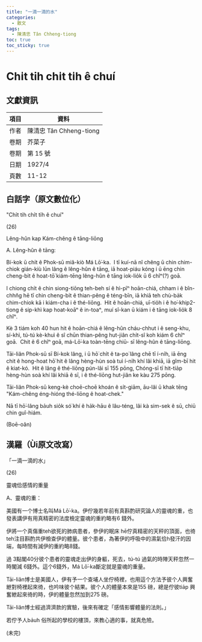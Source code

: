 ```yaml
---
title: "一滴一滴的水"
categories:
  - 散文
tags:
  - 陳清忠 Tân Chheng-tiong 
toc: true
toc_sticky: true
---
```


# Chi̍t tih chi̍t ti̍h ê chuí

## 文獻資訊

| 項目 | 資料 |
|---|---|
| 作者 | 陳清忠 Tân Chheng-tiong  |
| 卷期 | 芥菜子 |
| 卷期 | 第 15 號 |
| 日期 | 1927/4 |
| 頁數 | 11-12 |

## 白話字（原文數位化）

"Chi̍t tih chi̍t ti̍h ê chuí"

(26)

Lêng-hûn kap Kám-chêng ê tāng-liōng

A. Lêng-hûn ê tāng:

Bí-kok ū chi̍t ê Phok-sū miâ-kiò Má Lō͘-ka.  I tī kuí-nā nî chêng ū chin chim-chiok gián-kiù lūn lâng ê lêng-hûn ê tāng, iā hoat-piáu kóng i ū ēng chin cheng-bi̍t ê hoat-tō͘ kiám-tēng lêng-hûn ê tāng iok-lio̍k ū 6 chîⁿ(?) goā.

I chiong chi̍t ê chin siong-tiōng teh-beh sí ê hì-pīⁿ hoān-chiá, chham i ê bîn-chhn̂g hē tī chin cheng-bi̍t ê thian-pêng ê téng-bīn, iā khiā teh chù-ba̍k chim-chiok kā i kiám-cha i ê thé-liōng.  Hit ê hoān-chiá, uī-tio̍h i ê ho͘-khip2-tiong ê sip-khì kap hoat-koāⁿ ê in-toaⁿ, muí sî-kan ū kiám i ê tāng iok-lio̍k 8 chîⁿ.

Kè 3 tiám koh 40 hun hit ê hoān-chiá ê lêng-hûn cháu-chhut i ê seng-khu, sí-khì, tú-tú kè-khuì ê sî chūn thian-pêng hut-jiân chi̍t-sî koh kiám 6 chîⁿ goā.  Chit ê 6 chîⁿ goā, má-Lō͘-ka toàn-tēng chiū- sī lêng-hûn ê tāng-liōng.

Tāi-liân Phok-sū sī Bí-kok lâng, i ū hō͘ chi̍t ê ta-po͘ lâng chē tī í-ni̍h, iā ēng chit ê hong-hoat hō͘ hit ê lâng hèng-hùn soà tuì í-ni̍h khí lâi khiā, iā gîm-bī hit ê kiat-kó.  Hit ê lâng ê thé-liōng pún-lâi sī 155 pōng, Chóng-sī tī hit-tia̍p hèng-hùn soà khí lâi khiā ê sī, i ê thé-liōng hut-jiân ke kàu 275 pōng.

Tāi-liân Phok-sū keng-kè choē-choē khoán ê si̍t-giām, āu-lâi ū khak tēng "Kám-chêng éng-hióng thé-liōng ê hoat-chek."

Nā tī hō͘-lâng ba̍uh sio̍k só͘ khí ê ha̍k-hāu ê lâu-téng, lâi kà sim-sek ê sū, chiū chin guî-hiám.

(Boē-oân)

## 漢羅（Ùi原文改寫）

「一滴一滴的水」

(26)

靈魂佮感情的重量

A、靈魂的重：

美國有一个博士名叫Má Lō͘-ka。伊佇幾若年前有真斟酌研究論人的靈魂的重，也發表講伊有用真精密的法度檢定靈魂的重約略有6 錢外。

伊將一个真傷重teh欲死的肺病患者，參伊的眠床 hē佇真精密的天秤的頂面，也徛teh注目斟酌共伊檢查伊的體量。彼个患者，為著伊的呼吸中的濕氣佮h發汗的因端，每時間有減伊的重約略8錢。

過 3點閣40分彼个患者的靈魂走出伊的身軀，死去，tú-tú 過氣的時陣天秤忽然一時閣減 6錢外。這个6錢外，Má Lō͘-ka斷定就是靈魂的重量。

Tāi-liân博士是美國人，伊有予一个查埔人坐佇椅裡，也用這个方法予彼个人興奮紲對椅裡起來徛，也吟味彼个結果。彼个人的體量本來是155 磅，總是佇彼tia̍p 興奮紲起來徛的時，伊的體量忽然加到275 磅。

Tāi-liân博士經過濟濟款的實驗，後來有確定「感情影響體量的法則。」

若佇予人ba̍uh 俗所起的學校的樓頂，來教心適的事，就真危險。

(未完)

